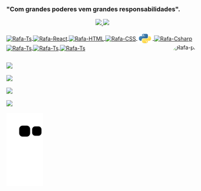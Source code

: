 ### "Com grandes poderes vem grandes responsabilidades".

<div align="center">

  <a href="https://github.com/BrenoJorge">

  <img height="180em" src="https://github-readme-stats.vercel.app/api?username=BrenoJorge&show_icons=true&theme=radical&include_all_commits=true&count_private=true"/>

  <img height="100em" src="https://github-readme-stats.vercel.app/api/top-langs/?username=BrenoJorge&layout=compact&langs_count=7&theme=radical"/>

</div>

<div style="display: inline_block"><br>

 
                                                             

  <img align="center" alt="Rafa-Ts" height="30" width="40" src="https://cdn.jsdelivr.net/gh/devicons/devicon/icons/android/android-original.svg">

  <img align="center" alt="Rafa-React" height="30" width="40" src="https://cdn.jsdelivr.net/gh/devicons/devicon/icons/apple/apple-original.svg">

  <img align="center" alt="Rafa-HTML" height="30" width="40" src="https://img.icons8.com/external-justicon-lineal-color-justicon/64/000000/external-html-responsive-web-design-justicon-lineal-color-justicon.png">

  <img align="center" alt="Rafa-CSS" height="30" width="40" src="https://cdn.jsdelivr.net/gh/devicons/devicon/icons/linux/linux-original.svg">

  <img align="center" alt="Rafa-Python" height="30" width="40" src="https://raw.githubusercontent.com/devicons/devicon/master/icons/python/python-original.svg">

  <img align="center" alt="Rafa-Csharp" height="30" width="40" src="https://img.icons8.com/color/96/000000/serial-tasks.png">

  <img align="right" alt="Rafa-pic" height="150" style="border-radius:50px;" src="https://media.discordapp.net/attachments/750520517777424454/936345819722940556/7d730568d1ad9030f35673e61026e364.jpg"/>

  
  <img align="center" alt="Rafa-Ts" height="30" width="40" src="https://cdn.jsdelivr.net/gh/devicons/devicon/icons/java/java-original-wordmark.svg">
  
  <img align="center" alt="Rafa-Ts" height="30" width="40" src="https://img.icons8.com/external-vitaliy-gorbachev-lineal-color-vitaly-gorbachev/60/000000/external-hacker-cryptocurrency-vitaliy-gorbachev-lineal-color-vitaly-gorbachev">

  
  <img align="center" alt="Rafa-Ts" height="30" width="40" src="https://cdn.jsdelivr.net/gh/devicons/devicon/icons/windows8/windows8-original.svg">

  
  
  
  
  
  
</div>

  

  ##

 

<div> 

  <p href="https://api.whatsapp.com/send?phone=5519996023463&text=Oi, tudo bem? Peguei seu número no git hub" target="_blank"><img src="https://img.shields.io/badge/WhatsApp-25D366?style=for-the-badge&logo=whatsapp&logoColor=white" target="_blank"></p>

  <p href="https://www.instagram.com/breno_jorgee/" target="_blank"><img src="https://img.shields.io/badge/-Instagram-%23E4405F?style=for-the-badge&logo=instagram&logoColor=white" target="_blank"></p>



 <a href="https://support.discord.com/hc/en-us/profiles/1530723324802" target="_blank"><img src="https://img.shields.io/badge/Discord-7289DA?style=for-the-badge&logo=discord&logoColor=white" target="_blank"></a> 

  <a href = "mailto:brenojorge79@gmail.com"><img src="https://img.shields.io/badge/-Gmail-%23333?style=for-the-badge&logo=gmail&logoColor=white" target="_blank"></a>

 

 

  ![Snake animation](https://github.com/rafaballerini/rafaballerini/blob/output/github-contribution-grid-snake.svg)

 

</div>



















                           
                           
  

  












  



  



  
  
  

  





 








 

 


    
  

 
  
  
  
  
  
  
  
